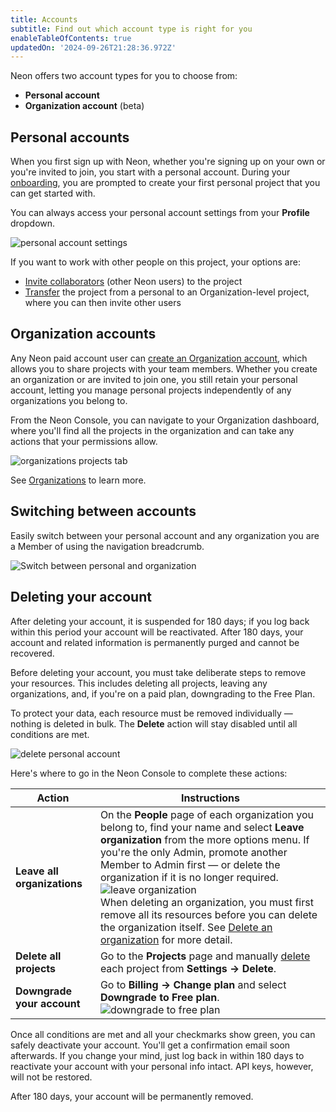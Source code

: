 ```yaml
---
title: Accounts
subtitle: Find out which account type is right for you
enableTableOfContents: true
updatedOn: '2024-09-26T21:28:36.972Z'
---
```


Neon offers two account types for you to choose from:

- **Personal account**
- **Organization account** (beta)

## Personal accounts

When you first sign up with Neon, whether you're signing up on your own or you're invited to join, you start with a personal account. During your [onboarding](/docs/get-started-with-neon/signing-up#step-2-onboarding-in-the-neon-console), you are prompted to create your first personal project that you can get started with.

You can always access your personal account settings from your **Profile** dropdown.

![personal account settings](/docs/manage/personal_account.png)

If you want to work with other people on this project, your options are:

- [Invite collaborators](/docs/guides/project-collaboration-guide) (other Neon users) to the project
- [Transfer](/docs/manage/orgs-project-transfer) the project from a personal to an Organization-level project, where you can then invite other users

## Organization accounts

<FeatureBeta/>

Any Neon paid account user can [create an Organization account](/docs/manage/organizations#create-an-organization), which allows you to share projects with your team members. Whether you create an organization or are invited to join one, you still retain your personal account, letting you manage personal projects independently of any organizations you belong to.

From the Neon Console, you can navigate to your Organization dashboard, where you'll find all the projects in the organization and can take any actions that your permissions allow.

![organizations projects tab](/docs/manage/org_projects.png)

See [Organizations](/docs/manage/organizations) to learn more.

## Switching between accounts

Easily switch between your personal account and any organization you are a Member of using the navigation breadcrumb.

![Switch between personal and organization](/docs/manage/switch_to_org.png 'no-border')

## Deleting your account

After deleting your account, it is suspended for 180 days; if you log back within this period your account will be reactivated. After 180 days, your account and related information is permanently purged and cannot be recovered.

Before deleting your account, you must take deliberate steps to remove your resources. This includes deleting all projects, leaving any organizations, and, if you're on a paid plan, downgrading to the Free Plan.

To protect your data, each resource must be removed individually &#8212; nothing is deleted in bulk. The **Delete** action will stay disabled until all conditions are met.

![delete personal account](/docs/manage/delete_account.png)

Here's where to go in the Neon Console to complete these actions:

| **Action**                  | **Instructions**                                                                                                                                                                                                                                                                                                                                                                                                                                                                                                                                           |
| --------------------------- | ---------------------------------------------------------------------------------------------------------------------------------------------------------------------------------------------------------------------------------------------------------------------------------------------------------------------------------------------------------------------------------------------------------------------------------------------------------------------------------------------------------------------------------------------------------- |
| **Leave all organizations** | On the **People** page of each organization you belong to, find your name and select **Leave organization** from the more options menu. If you're the only Admin, promote another Member to Admin first &#8212; or delete the organization if it is no longer required. <br/> ![leave organization](/docs/manage/leave_org.png) <br/> When deleting an organization, you must first remove all its resources before you can delete the organization itself. See [Delete an organization](/docs/manage/orgs-manage#delete-an-organization) for more detail. |
| **Delete all projects**     | Go to the **Projects** page and manually [delete](docs/manage/projects#delete-a-project) each project from **Settings → Delete**.                                                                                                                                                                                                                                                                                                                                                                                                                          |
| **Downgrade your account**  | Go to **Billing → Change plan** and select **Downgrade to Free plan**. <br/> ![downgrade to free plan](/docs/manage/downgrade_to_free.png)                                                                                                                                                                                                                                                                                                                                                                                                                 |

Once all conditions are met and all your checkmarks show green, you can safely deactivate your account. You'll get a confirmation email soon afterwards. If you change your mind, just log back in within 180 days to reactivate your account with your personal info intact. API keys, however, will not be restored.

After 180 days, your account will be permanently removed.
